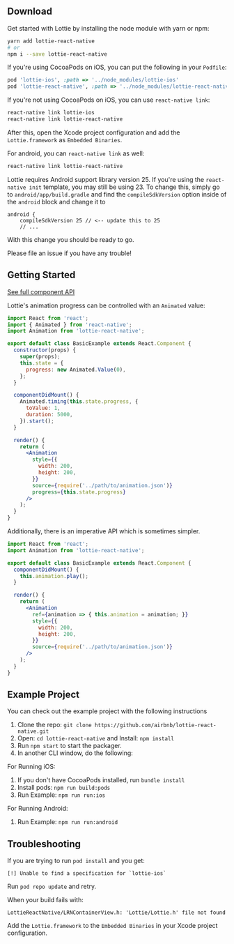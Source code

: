 ## Download

Get started with Lottie by installing the node module with yarn or npm:

```bash
yarn add lottie-react-native
# or
npm i --save lottie-react-native
```

If you're using CocoaPods on iOS, you can put the following in your `Podfile`:

```ruby
pod 'lottie-ios', :path => '../node_modules/lottie-ios'
pod 'lottie-react-native', :path => '../node_modules/lottie-react-native'
```

If you're not using CocoaPods on iOS, you can use `react-native link`:

```bash
react-native link lottie-ios
react-native link lottie-react-native
```

After this, open the Xcode project configuration and add the `Lottie.framework` as `Embedded Binaries`.

For android, you can `react-native link` as well:

```bash
react-native link lottie-react-native
```

Lottie requires Android support library version 25. If you're using the `react-native init` template,
you may still be using 23. To change this, simply go to `android/app/build.gradle` and find the
`compileSdkVersion` option inside of the `android` block and change it to

```
android {
    compileSdkVersion 25 // <-- update this to 25
    // ...
```

With this change you should be ready to go.

Please file an issue if you have any trouble!

## Getting Started

[See full component API](/docs/api.md)

Lottie's animation progress can be controlled with an `Animated` value:

```jsx
import React from 'react';
import { Animated } from 'react-native';
import Animation from 'lottie-react-native';

export default class BasicExample extends React.Component {
  constructor(props) {
    super(props);
    this.state = {
      progress: new Animated.Value(0),
    };
  }

  componentDidMount() {
    Animated.timing(this.state.progress, {
      toValue: 1,
      duration: 5000,
    }).start();
  }

  render() {
    return (
      <Animation
        style={{
          width: 200,
          height: 200,
        }}
        source={require('../path/to/animation.json')}
        progress={this.state.progress}
      />
    );
  }
}
```

Additionally, there is an imperative API which is sometimes simpler.

```jsx
import React from 'react';
import Animation from 'lottie-react-native';

export default class BasicExample extends React.Component {
  componentDidMount() {
    this.animation.play();
  }

  render() {
    return (
      <Animation
        ref={animation => { this.animation = animation; }}
        style={{
          width: 200,
          height: 200,
        }}
        source={require('../path/to/animation.json')}
      />
    );
  }
}
```

## Example Project

You can check out the example project with the following instructions

1. Clone the repo: `git clone https://github.com/airbnb/lottie-react-native.git`
2. Open: `cd lottie-react-native` and Install: `npm install`
3. Run `npm start` to start the packager.
4. In another CLI window, do the following:

For Running iOS:

1. If you don't have CocoaPods installed, run `bundle install`
2. Install pods: `npm run build:pods`
3. Run Example: `npm run run:ios`

For Running Android:

1. Run Example: `npm run run:android`


## Troubleshooting

If you are trying to run `pod install` and you get:

```
[!] Unable to find a specification for `lottie-ios`
```

Run `pod repo update` and retry.

When your build fails with:

```
LottieReactNative/LRNContainerView.h: 'Lottie/Lottie.h' file not found
```

Add the `Lottie.framework` to the `Embedded Binaries` in your Xcode project configuration.